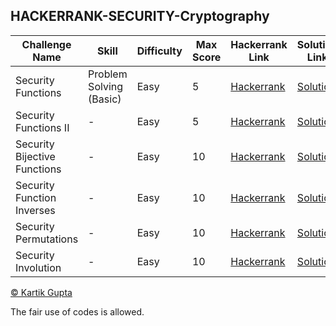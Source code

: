 ## HACKERRANK-SECURITY-Cryptography

| Challenge Name | Skill | Difficulty | Max Score | Hackerrank Link | Solution Link | Language Used |
| --- | --- | --- | --- | --- | --- | --- |
| Security Functions | Problem Solving (Basic) | Easy | 5 | [Hackerrank](https://www.hackerrank.com/challenges/security-tutorial-functions/problem) | [Solution](https://github.com/kg-0805/HackerRank-Solutions/blob/main/Security/Functions/Security%20Functions/Solution.java) | JAVA 8 |
| Security Functions II | - | Easy | 5 | [Hackerrank](https://www.hackerrank.com/challenges/security-function-ii/problem) | [Solution](https://github.com/kg-0805/HackerRank-Solutions/blob/main/Security/Functions/Security%20Functions%20II/Solution.java) | JAVA 8 |
| Security Bijective Functions | - | Easy | 10 | [Hackerrank](https://www.hackerrank.com/challenges/security-bijective-functions/problem) | [Solution](https://github.com/kg-0805/HackerRank-Solutions/blob/main/Security/Functions/Security%20Bijective%20Functions/Solution.java) | JAVA 8 |
| Security Function Inverses | - | Easy | 10 | [Hackerrank](https://www.hackerrank.com/challenges/security-inverse-of-a-function/problem) | [Solution](https://github.com/kg-0805/HackerRank-Solutions/blob/main/Security/Functions/Security%20Function%20Inverses/Solution.java) | JAVA 8 |
| Security Permutations | - | Easy | 10 | [Hackerrank](https://www.hackerrank.com/challenges/security-tutorial-permutations/problem) | [Solution](https://github.com/kg-0805/HackerRank-Solutions/blob/main/Security/Functions/Security%20Permutations/Solution.java) | JAVA 8 |
| Security Involution | - | Easy | 10 | [Hackerrank](https://www.hackerrank.com/challenges/security-involution/problem) | [Solution](https://github.com/kg-0805/HackerRank-Solutions/blob/main/Security/Functions/Security%20Involution/Solution.java) | JAVA 8 |


[© Kartik Gupta](https://kartikgupta.tech/)

The fair use of codes is allowed.
